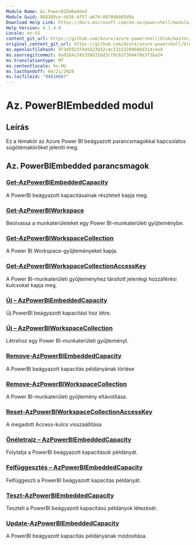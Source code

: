 ```yaml
---
Module Name: Az.PowerBIEmbedded
Module Guid: 868389ce-dd36-4f57-a674-0970db085d9a
Download Help Link: https://docs.microsoft.com/en-us/powershell/module/az.powerbiembedded
Help Version: 4.1.4.0
Locale: en-US
content_git_url: https://github.com/Azure/azure-powershell/blob/master/src/PowerBIEmbedded/PowerBIEmbedded/help/Az.PowerBIEmbedded.md
original_content_git_url: https://github.com/Azure/azure-powershell/blob/master/src/PowerBIEmbedded/PowerBIEmbedded/help/Az.PowerBIEmbedded.md
ms.openlocfilehash: 973d5923f449323d32c4c5315229960dd314c4e8
ms.sourcegitcommit: 6a91b4c545350d316d3cf8c62f384478e3f3ba24
ms.translationtype: MT
ms.contentlocale: hu-HU
ms.lasthandoff: 04/21/2020
ms.locfileid: "94010667"
---
```

# Az. PowerBIEmbedded modul
## Leírás
Ez a témakör az Azure Power BI beágyazott parancsmagokkal kapcsolatos súgótémaköröket jeleníti meg.

## Az. PowerBIEmbedded parancsmagok
### [Get-AzPowerBIEmbeddedCapacity](Get-AzPowerBIEmbeddedCapacity.md)
A PowerBI beágyazott kapacitásainak részleteit kapja meg.

### [Get-AzPowerBIWorkspace](Get-AzPowerBIWorkspace.md)
Beolvassa a munkaterületeket egy Power BI-munkaterületi gyűjteménybe.

### [Get-AzPowerBIWorkspaceCollection](Get-AzPowerBIWorkspaceCollection.md)
A Power BI Workspace-gyűjteményeket kapja.

### [Get-AzPowerBIWorkspaceCollectionAccessKey](Get-AzPowerBIWorkspaceCollectionAccessKey.md)
A Power BI-munkaterületi gyűjteményhez társított jelenlegi hozzáférési kulcsokat kapja meg.

### [Új – AzPowerBIEmbeddedCapacity](New-AzPowerBIEmbeddedCapacity.md)
Új PowerBI beágyazott kapacitást hoz létre.

### [Új – AzPowerBIWorkspaceCollection](New-AzPowerBIWorkspaceCollection.md)
Létrehoz egy Power BI-munkaterületi gyűjteményt.

### [Remove-AzPowerBIEmbeddedCapacity](Remove-AzPowerBIEmbeddedCapacity.md)
A PowerBI beágyazott kapacitás példányának törlése

### [Remove-AzPowerBIWorkspaceCollection](Remove-AzPowerBIWorkspaceCollection.md)
A Power BI-munkaterületi gyűjtemény eltávolítása.

### [Reset-AzPowerBIWorkspaceCollectionAccessKey](Reset-AzPowerBIWorkspaceCollectionAccessKey.md)
A megadott Access-kulcs visszaállítása

### [Önéletrajz – AzPowerBIEmbeddedCapacity](Resume-AzPowerBIEmbeddedCapacity.md)
Folytatja a PowerBI beágyazott kapacitások példányát.

### [Felfüggesztés – AzPowerBIEmbeddedCapacity](Suspend-AzPowerBIEmbeddedCapacity.md)
Felfüggeszti a PowerBI beágyazott kapacitás példányát.

### [Teszt-AzPowerBIEmbeddedCapacity](Test-AzPowerBIEmbeddedCapacity.md)
Teszteli a PowerBI beágyazott kapacitású példányok létezését.

### [Update-AzPowerBIEmbeddedCapacity](Update-AzPowerBIEmbeddedCapacity.md)
A PowerBI beágyazott kapacitás példányának módosítása.

